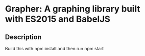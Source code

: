 # Grapher: A graphing library built with ES2015 and BabelJS

## Description
Build this with npm install and then run npm start
